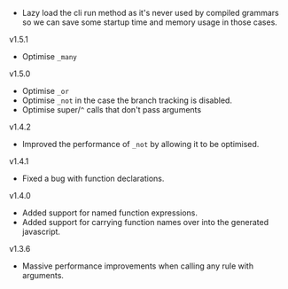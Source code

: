 * Lazy load the cli run method as it's never used by compiled grammars so we can save some startup time and memory usage in those cases.

v1.5.1

* Optimise `_many`

v1.5.0

* Optimise `_or`
* Optimise `_not` in the case the branch tracking is disabled.
* Optimise super/`^` calls that don't pass arguments

v1.4.2

* Improved the performance of `_not` by allowing it to be optimised.

v1.4.1

* Fixed a bug with function declarations.

v1.4.0

* Added support for named function expressions.
* Added support for carrying function names over into the generated javascript.

v1.3.6

* Massive performance improvements when calling any rule with arguments.

